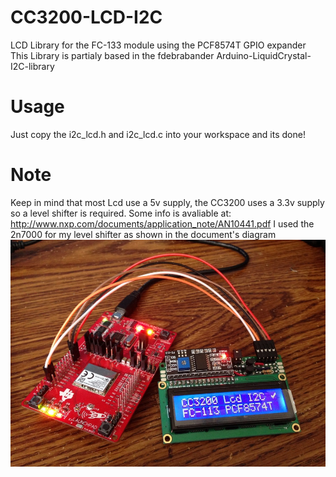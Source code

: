 # CC3200-LCD-I2C
LCD Library for the  FC-133 module using the PCF8574T GPIO expander
This Library is partialy based in the fdebrabander Arduino-LiquidCrystal-I2C-library

# Usage
Just copy the i2c_lcd.h and i2c_lcd.c into your workspace and its done!

# Note
Keep in mind that most Lcd use a  5v supply, the CC3200 uses a 3.3v supply so a level shifter is required. 
Some info is avaliable at: http://www.nxp.com/documents/application_note/AN10441.pdf
I used the 2n7000 for my level shifter as shown in the document's diagram
![alt tag](https://raw.githubusercontent.com/Torr250/CC3200-LCD-I2C/master/cc3200%20lcd.jpg)
